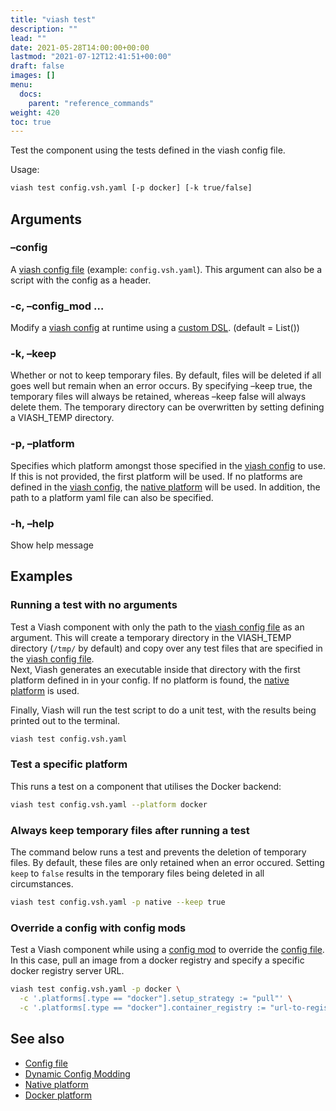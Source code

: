 ```yaml
---
title: "viash test"
description: ""
lead: ""
date: 2021-05-28T14:00:00+00:00
lastmod: "2021-07-12T12:41:51+00:00"
draft: false
images: []
menu:
  docs:
    parent: "reference_commands"
weight: 420
toc: true
---
```




Test the component using the tests defined in the viash config file.

Usage:

``` bash
viash test config.vsh.yaml [-p docker] [-k true/false]
```

## Arguments

### –config

A [viash config file](/docs/reference_config/config) (example:
`config.vsh.yaml`). This argument can also be a script with the config
as a header.

### -c, –config_mod <arg>…

Modify a [viash config](/docs/reference_config/config) at runtime using
a [custom DSL](/docs/advanced/config_mods). (default = List())

### -k, –keep <arg>

Whether or not to keep temporary files. By default, files will be
deleted if all goes well but remain when an error occurs. By specifying
–keep true, the temporary files will always be retained, whereas –keep
false will always delete them. The temporary directory can be
overwritten by setting defining a VIASH_TEMP directory.

### -p, –platform <arg>

Specifies which platform amongst those specified in the [viash
config](/docs/reference_config/config) to use. If this is not provided,
the first platform will be used. If no platforms are defined in the
[viash config](/docs/reference_config/config), the [native
platform](/docs/reference_config/platform-native) will be used. In
addition, the path to a platform yaml file can also be specified.

### -h, –help

Show help message

## Examples

### Running a test with no arguments

Test a Viash component with only the path to the [viash config
file](/docs/reference_config/config) as an argument. This will create a
temporary directory in the VIASH_TEMP directory (`/tmp/` by default) and
copy over any test files that are specified in the [viash config
file](/docs/reference_config/config).  
Next, Viash generates an executable inside that directory with the first
platform defined in in your config. If no platform is found, the [native
platform](/docs/reference_config/platform-native) is used.

Finally, Viash will run the test script to do a unit test, with the
results being printed out to the terminal.

``` bash
viash test config.vsh.yaml
```

### Test a specific platform

This runs a test on a component that utilises the Docker backend:

``` bash
viash test config.vsh.yaml --platform docker
```

### Always keep temporary files after running a test

The command below runs a test and prevents the deletion of temporary
files. By default, these files are only retained when an error occured.
Setting `keep` to `false` results in the temporary files being deleted
in all circumstances.

``` bash
viash test config.vsh.yaml -p native --keep true
```

### Override a config with config mods

Test a Viash component while using a [config
mod](/docs/advanced/config_mods) to override the [config
file](/docs/reference_config/config). In this case, pull an image from a
docker registry and specify a specific docker registry server URL.

``` bash
viash test config.vsh.yaml -p docker \
  -c '.platforms[.type == "docker"].setup_strategy := "pull"' \
  -c '.platforms[.type == "docker"].container_registry := "url-to-registry"'
```

## See also

-   [Config file](/docs/reference_config/config)
-   [Dynamic Config Modding](/docs/advanced/config_mods)
-   [Native platform](/docs/reference_config/platform-native)
-   [Docker platform](/docs/reference_config/platform-docker)
